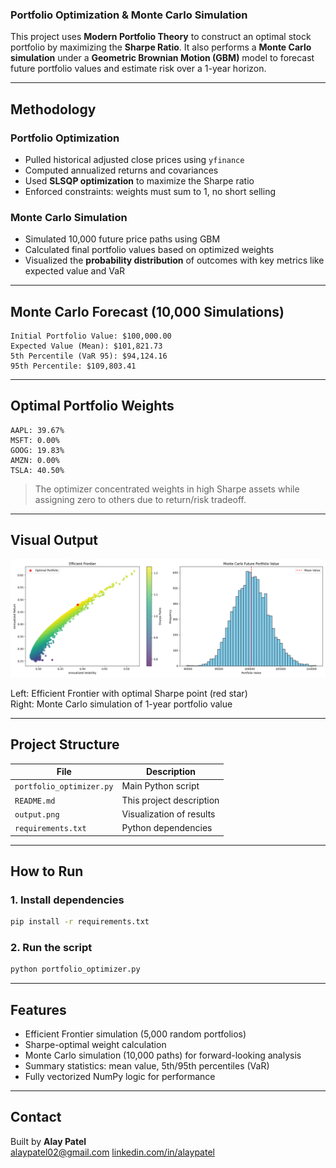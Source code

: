 ### Portfolio Optimization & Monte Carlo Simulation

This project uses **Modern Portfolio Theory** to construct an optimal stock portfolio by maximizing the **Sharpe Ratio**. It also performs a **Monte Carlo simulation** under a **Geometric Brownian Motion (GBM)** model to forecast future portfolio values and estimate risk over a 1-year horizon.

---

## Methodology

### Portfolio Optimization
- Pulled historical adjusted close prices using `yfinance`
- Computed annualized returns and covariances
- Used **SLSQP optimization** to maximize the Sharpe ratio
- Enforced constraints: weights must sum to 1, no short selling

### Monte Carlo Simulation
- Simulated 10,000 future price paths using GBM
- Calculated final portfolio values based on optimized weights
- Visualized the **probability distribution** of outcomes with key metrics like expected value and VaR

---

## Monte Carlo Forecast (10,000 Simulations)

```text
Initial Portfolio Value: $100,000.00
Expected Value (Mean): $101,821.73
5th Percentile (VaR 95): $94,124.16
95th Percentile: $109,803.41
```

---

## Optimal Portfolio Weights

```text
AAPL: 39.67%
MSFT: 0.00%
GOOG: 19.83%
AMZN: 0.00%
TSLA: 40.50%
```

> The optimizer concentrated weights in high Sharpe assets while assigning zero to others due to return/risk tradeoff.

---

## Visual Output

![Efficient Frontier & Monte Carlo Simulation](./output.png)

Left: Efficient Frontier with optimal Sharpe point (red star)  
Right: Monte Carlo simulation of 1-year portfolio value

---

## Project Structure

| File | Description |
|------|-------------|
| `portfolio_optimizer.py` | Main Python script |
| `README.md` | This project description |
| `output.png` | Visualization of results |
| `requirements.txt` | Python dependencies |

---

## How to Run

### 1. Install dependencies
```bash
pip install -r requirements.txt
```

### 2. Run the script
```bash
python portfolio_optimizer.py
```

---

## Features

- Efficient Frontier simulation (5,000 random portfolios)
- Sharpe-optimal weight calculation
- Monte Carlo simulation (10,000 paths) for forward-looking analysis
- Summary statistics: mean value, 5th/95th percentiles (VaR)
- Fully vectorized NumPy logic for performance

---

## Contact

Built by **Alay Patel**  
alaypatel02@gmail.com
[linkedin.com/in/alaypatel](https://linkedin.com/in/alaypatel02)
